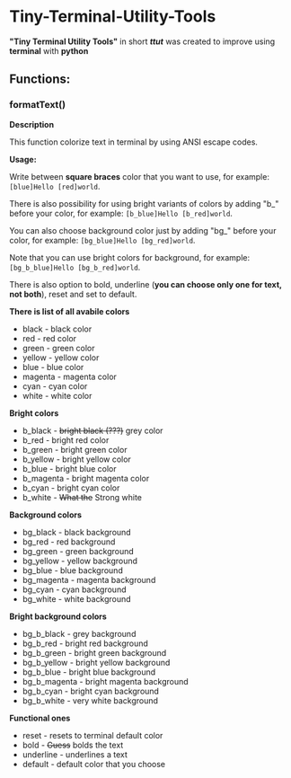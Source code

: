 # Tiny-Terminal-Utility-Tools
**"Tiny Terminal Utility Tools"** in short ***ttut*** was created to improve using **terminal** with **python**
## Functions:
### formatText()
  
  **Description**
  
  This function colorize text in terminal by using ANSI escape codes.
  
  **Usage:**
  
  Write between **square braces** color that you want to use, for example: ```[blue]Hello [red]world```.
  
  There is also possibility for using bright variants of colors by adding "b_" before your color, for example: ```[b_blue]Hello [b_red]world```.
  
  You can also choose background color just by adding "bg_" before your color, for example: ```[bg_blue]Hello [bg_red]world```.
  
  Note that you can use bright colors for background, for example: ```[bg_b_blue]Hello [bg_b_red]world```.

  There is also option to bold, underline (**you can choose only one for text, not both**), reset and set to default.

  **There is list of all avabile colors**
  - black - black color
  - red - red color
  - green - green color
  - yellow - yellow color
  - blue - blue color
  - magenta - magenta color
  - cyan - cyan color
  - white - white color
  
  **Bright colors**
  - b_black - ~~bright black (???)~~ grey color
  - b_red - bright red color
  - b_green - bright green color
  - b_yellow - bright yellow color
  - b_blue - bright blue color
  - b_magenta - bright magenta color
  - b_cyan - bright cyan color
  - b_white - ~~What the~~ Strong white
  
  **Background colors**
  - bg_black - black background
  - bg_red - red background
  - bg_green - green background
  - bg_yellow - yellow background
  - bg_blue - blue background
  - bg_magenta - magenta background
  - bg_cyan - cyan background
  - bg_white - white background
  
  **Bright background colors**
  - bg_b_black - grey background
  - bg_b_red - bright red background
  - bg_b_green - bright green background
  - bg_b_yellow - bright yellow background
  - bg_b_blue - bright blue background
  - bg_b_magenta - bright magenta background
  - bg_b_cyan - bright cyan background
  - bg_b_white - very white background
  
  **Functional ones**
  - reset - resets to terminal default color
  - bold - ~~Guess~~ bolds the text
  - underline - underlines a text
  - default - default color that you choose
